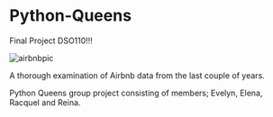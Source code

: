 # Python-Queens
Final Project DSO110!!!

![airbnbpic](https://user-images.githubusercontent.com/77132001/155603094-4f239f61-fb96-4f92-868b-2cf1ff5a6943.jpg)

A thorough examination of Airbnb data from the last couple of years.

Python Queens group project consisting of members; Evelyn, Elena, Racquel and Reina.


